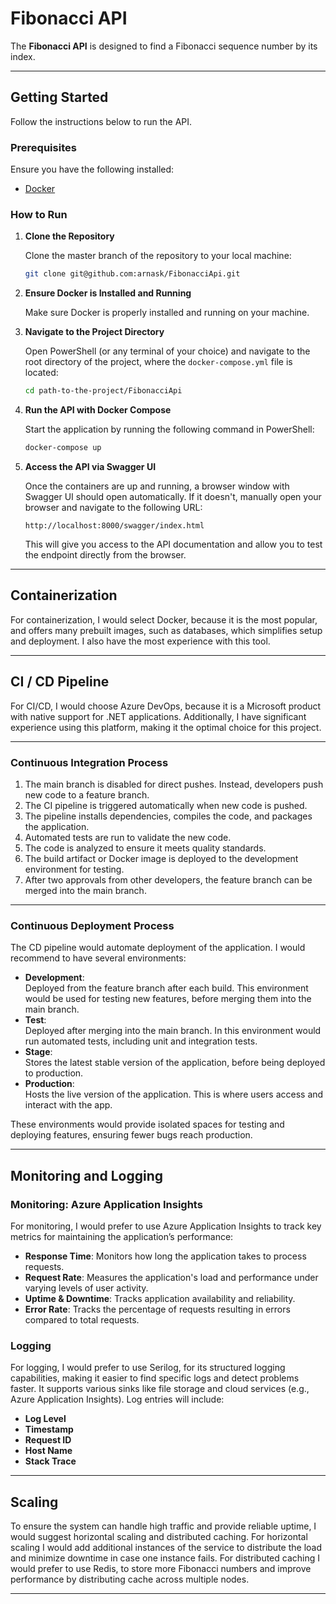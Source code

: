 # Fibonacci API
The **Fibonacci API** is designed to find a Fibonacci sequence number by its index.

---

## Getting Started

Follow the instructions below to run the API.

### Prerequisites

Ensure you have the following installed:

- [Docker](https://www.docker.com/get-started)

### How to Run

1. **Clone the Repository**

   Clone the master branch of the repository to your local machine:

   ```bash
   git clone git@github.com:arnask/FibonacciApi.git
   ```

2. **Ensure Docker is Installed and Running**

   Make sure Docker is properly installed and running on your machine.

3. **Navigate to the Project Directory**

   Open PowerShell (or any terminal of your choice) and navigate to the root directory of the project, where the `docker-compose.yml` file is located:

   ```bash
   cd path-to-the-project/FibonacciApi
   ```

4. **Run the API with Docker Compose**

   Start the application by running the following command in PowerShell:

   ```bash
   docker-compose up
   ```

5. **Access the API via Swagger UI**

   Once the containers are up and running, a browser window with Swagger UI should open automatically. If it doesn't, manually open your browser and navigate to the following URL:

   ```
   http://localhost:8000/swagger/index.html
   ```

   This will give you access to the API documentation and allow you to test the endpoint directly from the browser.

---   


## Containerization

For containerization, I would select Docker, because it is the most popular, and offers many prebuilt images, such as databases, which simplifies setup and deployment. I also have the most experience with this tool.

---

## CI / CD Pipeline

For CI/CD, I would choose Azure DevOps, because it is a Microsoft product with native support for .NET applications.  Additionally, I have significant experience using this platform, making it the optimal choice for this project.

---

### Continuous Integration  Process

1. The main branch is disabled for direct pushes. Instead, developers push new code to a feature branch.
2. The CI pipeline is triggered automatically when new code is pushed.
3. The pipeline installs dependencies, compiles the code, and packages the application.
4. Automated tests are run to validate the new code.
5. The code is analyzed to ensure it meets quality standards.
6. The build artifact or Docker image is deployed to the development environment for testing.
7. After two approvals from other developers, the feature branch can be merged into the main branch.

---

### Continuous Deployment Process

The CD pipeline would automate deployment of the application. I would recommend to have several environments:
- **Development**:  
  Deployed from the feature branch after each build. This environment would be used for testing new features, before merging them into the main branch.
- **Test**:  
  Deployed after merging into the main branch. In this environment would run automated tests, including unit and integration tests.
- **Stage**:  
  Stores the latest stable version of the application, before being deployed to production.
- **Production**:  
  Hosts the live version of the application. This is where users access and interact with the app.

These environments would provide isolated spaces for testing and deploying features, ensuring fewer bugs reach production.

---

## Monitoring and Logging

### Monitoring: Azure Application Insights

For monitoring, I would prefer to use Azure Application Insights to track key metrics for maintaining the application’s performance:

- **Response Time**: Monitors how long the application takes to process requests.
- **Request Rate**: Measures the application's load and performance under varying levels of user activity.
- **Uptime & Downtime**: Tracks application availability and reliability.
- **Error Rate**: Tracks the percentage of requests resulting in errors compared to total requests.

### Logging

For logging, I would prefer to use Serilog, for its structured logging capabilities, making it easier to find specific logs and detect problems faster. It supports various sinks like file storage and cloud services (e.g., Azure Application Insights). Log entries will include:

- **Log Level**
- **Timestamp**
- **Request ID**
- **Host Name**
- **Stack Trace**

---

## Scaling

To ensure the system can handle high traffic and provide reliable uptime, I would suggest horizontal scaling and distributed caching. For horizontal scaling I would add additional instances of the service to distribute the load and minimize downtime in case one instance fails. For distributed caching I would prefer to use Redis, to store more Fibonacci numbers and improve performance by distributing cache across multiple nodes.

---
